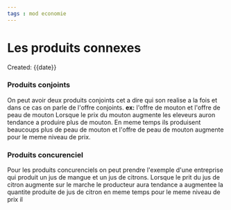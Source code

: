 ```yaml
---
tags : mod economie
---
```

# Les produits connexes
Created: {{date}}

### Produits conjoints
On peut avoir deux produits conjoints cet a dire qui son realise a la fois et dans ce cas on parle de l'offre conjoints.
**ex:** l'offre de mouton et l'offre de peau de mouton
Lorsque le prix du mouton augmente les eleveurs auron tendance a produire plus de mouton. En meme temps ils produisent beaucoups plus de peau de mouton et l'offre de peau de mouton augmente pour le meme niveau de prix.

### Produits concurenciel
Pour les produits concurenciels on peut prendre l'exemple d'une entreprise qui produit un jus de  mangue et un jus de citrons. Lorsque le prit du jus de citron augmente sur le marche le producteur aura tendance a augmentee la quantite produite de jus de citron en meme temps pour le meme niveau de prix il